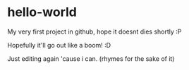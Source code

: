 # hello-world
My very first project in github, hope it doesnt dies shortly :P

Hopefully it'll go out like a boom! :D

Just editing again 'cause i can. (rhymes for the sake of it)
